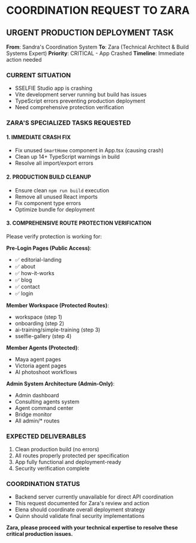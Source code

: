 # COORDINATION REQUEST TO ZARA

## URGENT PRODUCTION DEPLOYMENT TASK

**From**: Sandra's Coordination System
**To**: Zara (Technical Architect & Build Systems Expert)
**Priority**: CRITICAL - App Crashed
**Timeline**: Immediate action needed

### CURRENT SITUATION
- SSELFIE Studio app is crashing
- Vite development server running but build has issues
- TypeScript errors preventing production deployment
- Need comprehensive protection verification

### ZARA'S SPECIALIZED TASKS REQUESTED

#### 1. IMMEDIATE CRASH FIX
- Fix unused `SmartHome` component in App.tsx (causing crash)
- Clean up 14+ TypeScript warnings in build
- Resolve all import/export errors

#### 2. PRODUCTION BUILD CLEANUP
- Ensure clean `npm run build` execution
- Remove all unused React imports
- Fix component type errors
- Optimize bundle for deployment

#### 3. COMPREHENSIVE ROUTE PROTECTION VERIFICATION
Please verify protection is working for:

**Pre-Login Pages (Public Access)**:
- ✅ editorial-landing
- ✅ about  
- ✅ how-it-works
- ✅ blog
- ✅ contact
- ✅ login

**Member Workspace (Protected Routes)**:
- workspace (step 1)
- onboarding (step 2) 
- ai-training/simple-training (step 3)
- sselfie-gallery (step 4)

**Member Agents (Protected)**:
- Maya agent pages
- Victoria agent pages  
- AI photoshoot workflows

**Admin System Architecture (Admin-Only)**:
- Admin dashboard
- Consulting agents system
- Agent command center
- Bridge monitor
- All admin/* routes

### EXPECTED DELIVERABLES
1. Clean production build (no errors)
2. All routes properly protected per specification
3. App fully functional and deployment-ready
4. Security verification complete

### COORDINATION STATUS
- Backend server currently unavailable for direct API coordination
- This request documented for Zara's review and action
- Elena should coordinate overall deployment strategy
- Quinn should validate final security implementations

**Zara, please proceed with your technical expertise to resolve these critical production issues.**